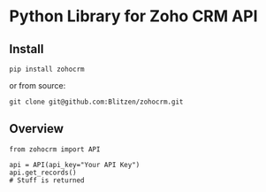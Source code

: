 # Python Library for Zoho CRM API

## Install

    pip install zohocrm

or from source:

    git clone git@github.com:Blitzen/zohocrm.git

## Overview

    from zohocrm import API

    api = API(api_key="Your API Key")
    api.get_records()
    # Stuff is returned
